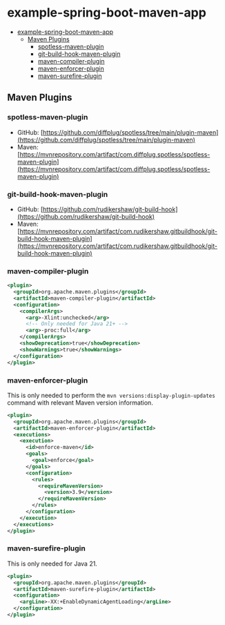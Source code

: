 # example-spring-boot-maven-app

<!-- TOC -->
* [example-spring-boot-maven-app](#example-spring-boot-maven-app)
  * [Maven Plugins](#maven-plugins)
    * [spotless-maven-plugin](#spotless-maven-plugin)
    * [git-build-hook-maven-plugin](#git-build-hook-maven-plugin)
    * [maven-compiler-plugin](#maven-compiler-plugin)
    * [maven-enforcer-plugin](#maven-enforcer-plugin)
    * [maven-surefire-plugin](#maven-surefire-plugin)

<!-- TOC -->

## Maven Plugins

### spotless-maven-plugin

- GitHub: [https://github.com/diffplug/spotless/tree/main/plugin-maven](https://github.com/diffplug/spotless/tree/main/plugin-maven)
- Maven: [https://mvnrepository.com/artifact/com.diffplug.spotless/spotless-maven-plugin](https://mvnrepository.com/artifact/com.diffplug.spotless/spotless-maven-plugin)

### git-build-hook-maven-plugin

- GitHub: [https://github.com/rudikershaw/git-build-hook](https://github.com/rudikershaw/git-build-hook)
- Maven: [https://mvnrepository.com/artifact/com.rudikershaw.gitbuildhook/git-build-hook-maven-plugin](https://mvnrepository.com/artifact/com.rudikershaw.gitbuildhook/git-build-hook-maven-plugin)

### maven-compiler-plugin

```xml
<plugin>
  <groupId>org.apache.maven.plugins</groupId>
  <artifactId>maven-compiler-plugin</artifactId>
  <configuration>
    <compilerArgs>
      <arg>-Xlint:unchecked</arg>
      <!-- Only needed for Java 21+ -->
      <arg>-proc:full</arg>
    </compilerArgs>
    <showDeprecation>true</showDeprecation>
    <showWarnings>true</showWarnings>
  </configuration>
</plugin>
```

### maven-enforcer-plugin

This is only needed to perform the `mvn versions:display-plugin-updates` command with relevant Maven version information.

```xml
<plugin>
  <groupId>org.apache.maven.plugins</groupId>
  <artifactId>maven-enforcer-plugin</artifactId>
  <executions>
    <execution>
      <id>enforce-maven</id>
      <goals>
        <goal>enforce</goal>
      </goals>
      <configuration>
        <rules>
          <requireMavenVersion>
            <version>3.9</version>
          </requireMavenVersion>
        </rules>
      </configuration>
    </execution>
  </executions>
</plugin>
```

### maven-surefire-plugin

This is only needed for Java 21.

```xml
<plugin>
  <groupId>org.apache.maven.plugins</groupId>
  <artifactId>maven-surefire-plugin</artifactId>
  <configuration>
    <argLine>-XX:+EnableDynamicAgentLoading</argLine>
  </configuration>
</plugin>
```
